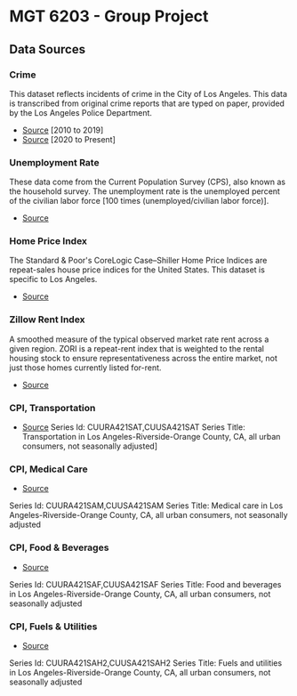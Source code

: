 # MGT 6203 - Group Project

## Data Sources

### Crime

This dataset reflects incidents of crime in the City of Los Angeles. This data is transcribed from original crime reports that are typed on paper, provided by the Los Angeles Police Department.

- [Source](https://data.lacity.org/Public-Safety/Crime-Data-from-2010-to-2019/63jg-8b9z) [2010 to 2019]
- [Source](https://data.lacity.org/Public-Safety/Crime-Data-from-2020-to-Present/2nrs-mtv8) [2020 to Present]

### Unemployment Rate

These data come from the Current Population Survey (CPS), also known as the household survey. The unemployment rate is the unemployed percent of the civilian labor force [100 times (unemployed/civilian labor force)].

- [Source](https://fred.stlouisfed.org/series/CALOSA7URN)

### Home Price Index

The Standard & Poor's CoreLogic Case–Shiller Home Price Indices are repeat-sales house price indices for the United States. This dataset is specific to Los Angeles.

- [Source](https://fred.stlouisfed.org/series/LXXRSA)

### Zillow Rent Index

A smoothed measure of the typical observed market rate rent across a given region. ZORI is a repeat-rent index that is weighted to the rental housing stock to ensure representativeness across the entire market, not just those homes currently listed for-rent.

- [Source](https://www.zillow.com/research/data/)

### CPI, Transportation

- [Source](https://www.bls.gov/cpi/data.htm)
Series Id:	CUURA421SAT,CUUSA421SAT
Series Title:	Transportation in Los Angeles-Riverside-Orange County, CA, all urban consumers, not seasonally adjusted]

### CPI, 	Medical Care

- [Source](https://www.bls.gov/cpi/data.htm)

Series Id:	CUURA421SAM,CUUSA421SAM
Series Title:	Medical care in Los Angeles-Riverside-Orange County, CA, all urban consumers, not seasonally adjusted

### CPI, Food & Beverages

- [Source](https://www.bls.gov/cpi/data.htm)

Series Id:	CUURA421SAF,CUUSA421SAF
Series Title:	Food and beverages in Los Angeles-Riverside-Orange County, CA, all urban consumers, not seasonally adjusted

### CPI, Fuels & Utilities

- [Source](https://www.bls.gov/cpi/data.htm)

Series Id:	CUURA421SAH2,CUUSA421SAH2
Series Title:	Fuels and utilities in Los Angeles-Riverside-Orange County, CA, all urban consumers, not seasonally adjusted
